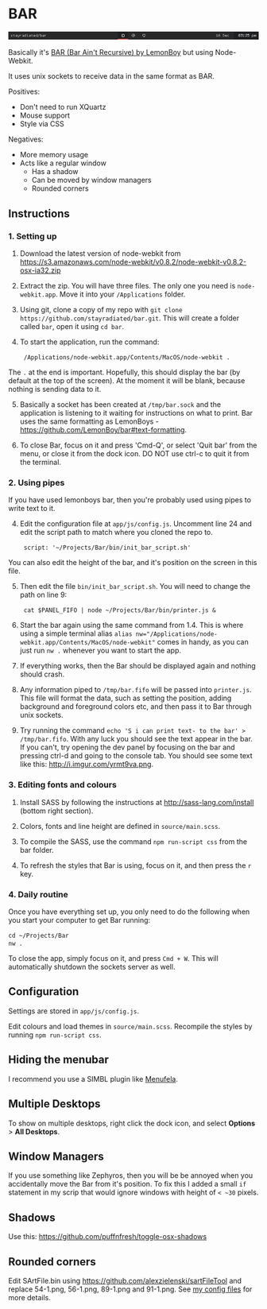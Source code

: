 BAR
===

![BAR](image.png)

Basically it's [BAR (Bar Ain't Recursive) by LemonBoy](https://github.com/LemonBoy/bar) but using Node-Webkit.

It uses unix sockets to receive data in the same format as BAR.

Positives:

- Don't need to run XQuartz
- Mouse support
- Style via CSS

Negatives:

- More memory usage
- Acts like a regular window
  - Has a shadow
  - Can be moved by window managers
  - Rounded corners


## Instructions

### 1. Setting up

1. Download the latest version of node-webkit from https://s3.amazonaws.com/node-webkit/v0.8.2/node-webkit-v0.8.2-osx-ia32.zip

2. Extract the zip. You will have three files. The only one you need is `node-webkit.app`. Move it into your `/Applications` folder.

3. Using git, clone a copy of my repo with `git clone https://github.com/stayradiated/bar.git`. This will create a folder called `bar`, open it using `cd bar`.

4. To start the application, run the command:

        /Applications/node-webkit.app/Contents/MacOS/node-webkit .

  The `.` at the end is important. Hopefully, this should display the bar (by default at the top of the screen). At the moment it will be blank, because nothing is sending data to it.

5. Basically a socket has been created at `/tmp/bar.sock` and the application is listening to it waiting for instructions on what to print. Bar uses the same formatting as LemonBoys - https://github.com/LemonBoy/bar#text-formatting.

6. To close Bar, focus on it and press 'Cmd-Q', or select 'Quit bar' from the menu, or close it from the dock icon. DO NOT use ctrl-c to quit it from the terminal.

### 2. Using pipes

If you have used lemonboys bar, then you're probably used using pipes to write
text to it.

4. Edit the configuration file at `app/js/config.js`. Uncomment line 24 and edit the script path to match where you cloned the repo to.

        script: '~/Projects/Bar/bin/init_bar_script.sh'

  You can also edit the height of the bar, and it's position on the screen in this file.

5. Then edit the file `bin/init_bar_script.sh`. You will need to change the path on line 9:

        cat $PANEL_FIFO | node ~/Projects/Bar/bin/printer.js &

8. Start the bar again using the same command from 1.4. This is where using a simple terminal alias `alias nw="/Applications/node-webkit.app/Contents/MacOS/node-webkit"` comes in handy, as you can just run `nw .` whenever you want to start the app.

9. If everything works, then the Bar should be displayed again and nothing should crash.

10. Any information piped to `/tmp/bar.fifo` will be passed into `printer.js`. This file will format the data, such as setting the position, adding background and foreground colors etc, and then pass it to Bar through unix sockets.

11. Try running the command `echo 'S i can print text- to the bar' > /tmp/bar.fifo`. With any luck you should see the text appear in the bar. If you can't, try opening the dev panel by focusing on the bar and pressing ctrl-d and going to the console tab. You should see some text like this: http://i.imgur.com/yrmt9va.png.

### 3. Editing fonts and colours

1. Install SASS by following the instructions at http://sass-lang.com/install (bottom right section).

2. Colors, fonts and line height are defined in `source/main.scss`.

4. To compile the SASS, use the command `npm run-script css` from the bar folder.

5. To refresh the styles that Bar is using, focus on it, and then press the `r` key.

### 4. Daily routine

Once you have everything set up, you only need to do the following when you
start your computer to get Bar running:

    cd ~/Projects/Bar
    nw .
    
To close the app, simply focus on it, and press `Cmd + W`. This will automatically shutdown the sockets server as well.

## Configuration

Settings are stored in `app/js/config.js`.

Edit colours and load themes in `source/main.scss`. Recompile the styles by running `npm run-script css`.

## Hiding the menubar

I recommend you use a SIMBL plugin like [Menufela](https://github.com/fjolnir/menufela).

## Multiple Desktops

To show on multiple desktops, right click the dock icon, and select **Options** > **All Desktops**.

## Window Managers

If you use something like Zephyros, then you will be be annoyed when you accidentally move the Bar from it's position. To fix this I added a small `if` statement in my scrip that would ignore windows with height of `< ~30` pixels.

## Shadows

Use this: https://github.com/puffnfresh/toggle-osx-shadows

## Rounded corners

Edit SArtFile.bin using https://github.com/alexzielenski/sartFileTool and replace 54-1.png, 56-1.png, 89-1.png and 91-1.png. See [my config files](https://github.com/stayradiated/dotfiles/tree/master/OS%20X%20Theme) for more details.
